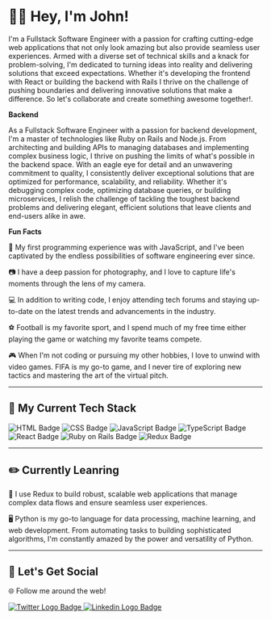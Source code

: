 <!-- ![Bree Hall Github Banner](img/Github-ReadMe-Banner-Thin.png) -->

# 👋🏾 Hey, I'm John!

I'm a Fullstack Software Engineer with a passion for crafting cutting-edge web applications that not only look amazing but also provide seamless user experiences. Armed with a diverse set of technical skills and a knack for problem-solving, I'm dedicated to turning ideas into reality and delivering solutions that exceed expectations. Whether it's developing the frontend with React or building the backend with Rails I thrive on the challenge of pushing boundaries and delivering innovative solutions that make a difference. So let's collaborate and create something awesome together!.

**Backend**

As a Fullstack Software Engineer with a passion for backend development, I'm a master of technologies like Ruby on Rails and Node.js. From architecting and building APIs to managing databases and implementing complex business logic, I thrive on pushing the limits of what's possible in the backend space. With an eagle eye for detail and an unwavering commitment to quality, I consistently deliver exceptional solutions that are optimized for performance, scalability, and reliability. Whether it's debugging complex code, optimizing database queries, or building microservices, I relish the challenge of tackling the toughest backend problems and delivering elegant, efficient solutions that leave clients and end-users alike in awe.

**Fun Facts**

🌟 My first programming experience was with JavaScript, and I've been captivated by the endless possibilities of software engineering ever since.

📷 I have a deep passion for photography, and I love to capture life's moments through the lens of my camera.

💻 In addition to writing code, I enjoy attending tech forums and staying up-to-date on the latest trends and advancements in the industry.

⚽️ Football is my favorite sport, and I spend much of my free time either playing the game or watching my favorite teams compete.

🎮 When I'm not coding or pursuing my other hobbies, I love to unwind with video games. FIFA is my go-to game, and I never tire of exploring new tactics and mastering the art of the virtual pitch.

---

## 🔨 My Current Tech Stack
![HTML Badge](https://img.shields.io/badge/HTML5-E34F26?style=for-the-badge&logo=html5&logoColor=white)
![CSS Badge](https://img.shields.io/badge/CSS3-1572B6?style=for-the-badge&logo=css3&logoColor=white)
![JavaScript Badge](https://img.shields.io/badge/JavaScript-F7DF1E?style=for-the-badge&logo=javascript&logoColor=black)
![TypeScript Badge](https://img.shields.io/badge/TypeScript-007ACC?style=for-the-badge&logo=typescript&logoColor=white)
![React Badge](https://img.shields.io/badge/React-20232A?style=for-the-badge&logo=react&logoColor=61DAFB)
![Ruby on Rails Badge](https://img.shields.io/badge/Ruby%20on%20Rails-CC0000?style=for-the-badge&logo=ruby-on-rails&logoColor=white)
![Redux Badge](https://img.shields.io/badge/Redux-764ABC?style=for-the-badge&logo=redux&logoColor=white)
<!-- ![Python Badge](https://img.shields.io/badge/Python-3776AB?style=for-the-badge&logo=python&logoColor=white) -->

---

## ✏️ Currently Leanring
🎨 I use Redux to build robust, scalable web applications that manage complex data flows and ensure seamless user experiences.

🖥️ Python is my go-to language for data processing, machine learning, and web development. From automating tasks to building sophisticated algorithms, I'm constantly amazed by the power and versatility of Python.

---

## 🥳 Let's Get Social
🌐 Follow me around the web!

<!-- <a href="https://www.youtube.com/channel/UCCoKFWpai3OO1R0e_AHeNKA">
    <img 
        src="https://img.shields.io/badge/YouTube-FF0000?style=for-the-badge&logo=youtube&logoColor=white"
        alt="YouTube Logo Badge"
    > -->
</a>
<a href="https://twitter.com/johnnokari">
    <img 
        src="https://img.shields.io/badge/Twitter-1DA1F2?style=for-the-badge&logo=twitter&logoColor=white"
        alt="Twitter Logo Badge"
    >
</a>
<a href="https://www.linkedin.com/in/johnnokari-001/">
    <img 
        src="https://img.shields.io/badge/Linkedin-E4405F?style=for-the-badge&logo=instagram&logoColor=white"
        alt="Linkedin Logo Badge"
    >
</a>
